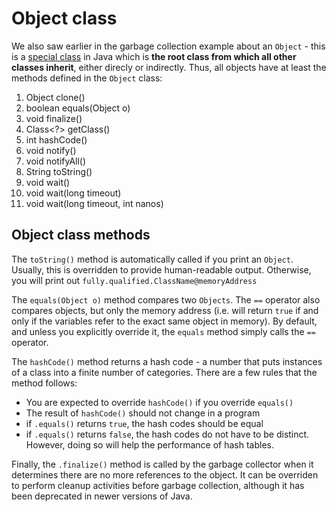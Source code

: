 # Object class
We also saw earlier in the garbage collection example about an `Object` - this is a [special class](https://docs.oracle.com/javase/8/docs/api/java/lang/Object.html) in Java which is **the root class from which all other classes inherit**, either direcly or indirectly. Thus, all objects have at least the methods defined in the `Object` class:
1) Object clone()
2) boolean equals(Object o)
3) void finalize()
4) Class<?> getClass()
5) int hashCode()
6) void notify()
7) void notifyAll()
8) String toString()
9) void wait()
10) void wait(long timeout)
11) void wait(long timeout, int nanos)

## Object class methods
The `toString()` method is automatically called if you print an `Object`. Usually, this is overridden to provide human-readable output. Otherwise, you will print out `fully.qualified.ClassName@memoryAddress`

The `equals(Object o)` method compares two `Objects`. The `==` operator also compares objects, but only the memory address (i.e. will return `true` if and only if the variables refer to the exact same object in memory). By default, and unless you explicitly override it, the `equals` method simply calls the `==` operator.

The `hashCode()` method returns a hash code - a number that puts instances of a class into a finite number of categories. There are a few rules that the method follows:
- You are expected to override `hashCode()` if you override `equals()`
- The result of `hashCode()` should not change in a program
- if `.equals()` returns `true`, the hash codes should be equal
- if `.equals()` returns `false`, the hash codes do not have to be distinct. However, doing so will help the performance of hash tables.

Finally, the `.finalize()` method is called by the garbage collector when it determines there are no more references to the object. It can be overriden to perform cleanup activities before garbage collection, although it has been deprecated in newer versions of Java.